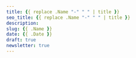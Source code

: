 ```yaml
---
title: {{ replace .Name "-" " " | title }}
seo_title: {{ replace .Name "-" " " | title }}
description: 
slug: {{ .Name }}
date: {{ .Date }}
draft: true
newsletter: true
---
```


